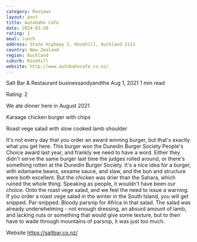 ```yaml
---
category: Reviews
layout: post
title: Autobahn Cafe
date: 2024-03-20
rating: 1
meal: lunch
address: State Highway 1, Rosehill, Auckland 2113
country: New Zealand
region: Auckland
suburb: Rosehill
website: http://www.autobahncafe.co.nz/
---
```


Salt Bar & Restaurant
businessandyandthe
Aug 1, 2021
1 min read


Rating: 2

We ate dinner here in August 2021 

Karaage chicken burger with chips 

Roast vege salad with slow cooked lamb shoulder 

It's not every day that you order an award winning burger, but that's exactly what you get here. This burger won the Dunedin Burger Society People's Choice award last year, and frankly we need to have a word. Either they didn't serve the same burger last time the judges rolled around, or there's something rotten at the Dunedin Burger Society. It's a nice idea for a burger, with edamame beans, sesame sauce, and slaw, and the bun and structure were both excellent. But the chicken was drier than the Sahara, which ruined the whole thing. Speaking as people, it wouldn't have been our choice. Onto the roast vege salad, and we feel the need to issue a warning. If you order a roast vege salad in the winter in the South Island, you will get snipped. Par-snipped. Bloody parsnip for Africa in that salad. The salad was already underwhelming - not enough dressing, an absurd amount of lamb, and lacking nuts or something that would give some texture, but to then have to wade through mountains of parsnip, it was just too much. 

Website https://saltbar.co.nz/